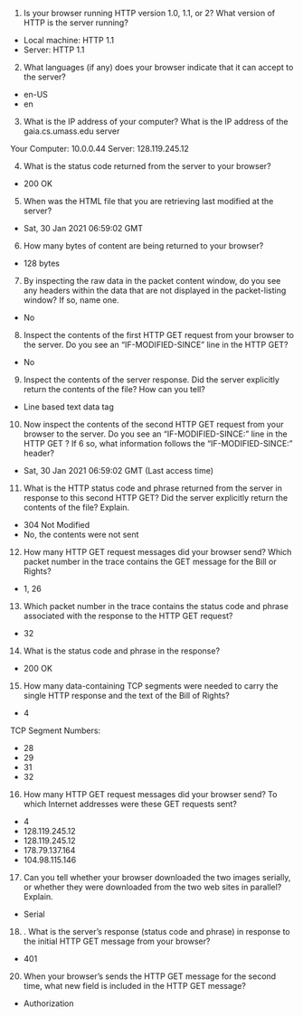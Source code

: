 1. Is your browser running HTTP version 1.0, 1.1, or 2? What version of HTTP is the server running?

- Local machine: HTTP 1.1
- Server: HTTP 1.1

2. What languages (if any) does your browser indicate that it can accept to the server?

- en-US
- en

3. What is the IP address of your computer? What is the IP address of the gaia.cs.umass.edu server

Your Computer: 10.0.0.44
Server: 128.119.245.12

4. What is the status code returned from the server to your browser?

- 200 OK

5. When was the HTML file that you are retrieving last modified at the server?

- Sat, 30 Jan 2021 06:59:02 GMT

6. How many bytes of content are being returned to your browser?

- 128 bytes

7. By inspecting the raw data in the packet content window, do you see any headers within the data that are not displayed in the packet-listing window? If so, name one.

- No

8. Inspect the contents of the first HTTP GET request from your browser to the server. Do you see an “IF-MODIFIED-SINCE” line in the HTTP GET?

- No

9. Inspect the contents of the server response. Did the server explicitly return the contents of the file? How can you tell?

- Line based text data tag

10. Now inspect the contents of the second HTTP GET request from your browser to the server. Do you see an “IF-MODIFIED-SINCE:” line in the HTTP GET ? If 6 so, what information follows the “IF-MODIFIED-SINCE:” header?

- Sat, 30 Jan 2021 06:59:02 GMT (Last access time)

11. What is the HTTP status code and phrase returned from the server in response to this second HTTP GET? Did the server explicitly return the contents of the file? Explain.

- 304 Not Modified
- No, the contents were not sent

12. How many HTTP GET request messages did your browser send? Which packet number in the trace contains the GET message for the Bill or Rights?

- 1, 26

13. Which packet number in the trace contains the status code and phrase associated with the response to the HTTP GET request?

- 32

14. What is the status code and phrase in the response?

- 200 OK

15. How many data-containing TCP segments were needed to carry the single HTTP response and the text of the Bill of Rights?

- 4

TCP Segment Numbers:
- 28
- 29
- 31
- 32

16. How many HTTP GET request messages did your browser send? To which Internet addresses were these GET requests sent?

- 4
- 128.119.245.12 
- 128.119.245.12
- 178.79.137.164
- 104.98.115.146

17. Can you tell whether your browser downloaded the two images serially, or whether they were downloaded from the two web sites in parallel? Explain.

- Serial

18. . What is the server’s response (status code and phrase) in response to the initial HTTP GET message from your browser?

- 401

20. When your browser’s sends the HTTP GET message for the second time, what new field is included in the HTTP GET message?

- Authorization


